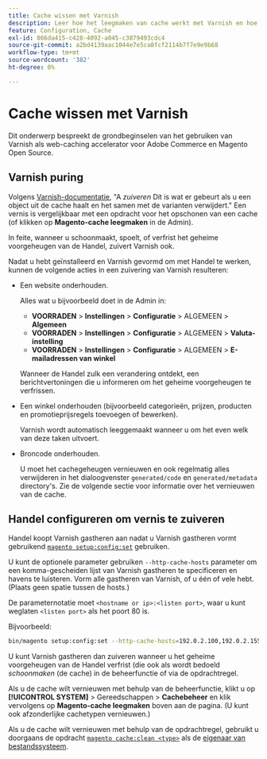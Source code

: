 ```yaml
---
title: Cache wissen met Varnish
description: Leer hoe het leegmaken van cache werkt met Varnish en hoe u dit gebruikt als een web-caching accelerator voor de Adobe Commerce-toepassing.
feature: Configuration, Cache
exl-id: 866da415-c428-4092-a045-c3079493cdc4
source-git-commit: a2bd4139aac1044e7e5ca8fcf2114b7f7e9e9b68
workflow-type: tm+mt
source-wordcount: '382'
ht-degree: 0%

---
```


# Cache wissen met Varnish

Dit onderwerp bespreekt de grondbeginselen van het gebruiken van Varnish als web-caching accelerator voor Adobe Commerce en Magento Open Source.

## Varnish puring

Volgens [Varnish-documentatie](https://www.varnish-cache.org/docs/trunk/users-guide/purging.html), &quot;A *zuiveren* Dit is wat er gebeurt als u een object uit de cache haalt en het samen met de varianten verwijdert.&quot; Een vernis is vergelijkbaar met een opdracht voor het opschonen van een cache (of klikken op **Magento-cache leegmaken** in de Admin).

In feite, wanneer u schoonmaakt, spoelt, of verfrist het geheime voorgeheugen van de Handel, zuivert Varnish ook.

Nadat u hebt geïnstalleerd en Varnish gevormd om met Handel te werken, kunnen de volgende acties in een zuivering van Varnish resulteren:

- Een website onderhouden.

   Alles wat u bijvoorbeeld doet in de Admin in:

   - **VOORRADEN** > **Instellingen** > **Configuratie** > ALGEMEEN > **Algemeen**
   - **VOORRADEN** > **Instellingen** > **Configuratie** > ALGEMEEN > **Valuta-instelling**
   - **VOORRADEN** > **Instellingen** > **Configuratie** > ALGEMEEN > **E-mailadressen van winkel**

   Wanneer de Handel zulk een verandering ontdekt, een berichtvertoningen die u informeren om het geheime voorgeheugen te verfrissen.

- Een winkel onderhouden (bijvoorbeeld categorieën, prijzen, producten en promotieprijsregels toevoegen of bewerken).

   Varnish wordt automatisch leeggemaakt wanneer u om het even welk van deze taken uitvoert.

- Broncode onderhouden.

   U moet het cachegeheugen vernieuwen en ook regelmatig alles verwijderen in het dialoogvenster `generated/code` en `generated/metadata` directory&#39;s. Zie de volgende sectie voor informatie over het vernieuwen van de cache.

## Handel configureren om vernis te zuiveren

Handel koopt Varnish gastheren aan nadat u Varnish gastheren vormt gebruikend [`magento setup:config:set`](https://devdocs.magento.com/guides/v2.4/reference/cli/magento.html#setupconfigset) gebruiken.

U kunt de optionele parameter gebruiken `--http-cache-hosts` parameter om een komma-gescheiden lijst van Varnish gastheren te specificeren en havens te luisteren. Vorm alle gastheren van Varnish, of u één of vele hebt. (Plaats geen spatie tussen de hosts.)

De parameternotatie moet `<hostname or ip>:<listen port>`, waar u kunt weglaten `<listen port>` als het poort 80 is.

Bijvoorbeeld:

```bash
bin/magento setup:config:set --http-cache-hosts=192.0.2.100,192.0.2.155:6081
```

U kunt Varnish gastheren dan zuiveren wanneer u het geheime voorgeheugen van de Handel verfrist (die ook als wordt bedoeld *schoonmaken* (de cache) in de beheerfunctie of via de opdrachtregel.

Als u de cache wilt vernieuwen met behulp van de beheerfunctie, klikt u op **[!UICONTROL SYSTEM]** > Gereedschappen > **Cachebeheer** en klik vervolgens op **Magento-cache leegmaken** boven aan de pagina. (U kunt ook afzonderlijke cachetypen vernieuwen.)

Als u de cache wilt vernieuwen met behulp van de opdrachtregel, gebruikt u doorgaans de opdracht [`magento cache:clean <type>`](../cli/manage-cache.md#clean-and-flush-cache-types) als de [eigenaar van bestandssysteem](../../installation/prerequisites/file-system/overview.md).
